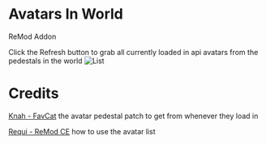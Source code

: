 # Avatars In World

ReMod Addon

Click the Refresh button to grab all currently loaded in api avatars from the pedestals in the world
![List](https://i.imgur.com/4AsuVJD.png)

# Credits

[Knah - FavCat](https://github.com/knah/VRCMods/blob/9ad060a8aa05c1454696f2625ad6a857fec1fed6/FavCat/FavCatMod.cs#L57) the avatar pedestal patch to get from whenever they load in

[Requi - ReMod CE](https://github.com/RequiDev/ReModCE) how to use the avatar list
